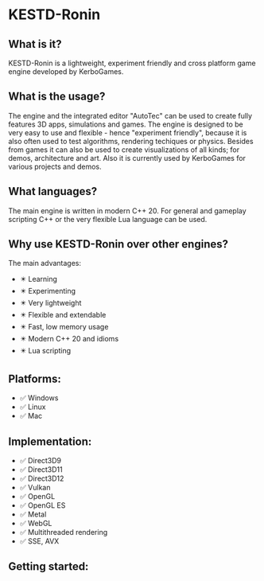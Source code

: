 # KESTD-Ronin
## What is it?
KESTD-Ronin is a lightweight, experiment friendly and cross platform game engine developed by KerboGames.

## What is the usage?
The engine and the integrated editor "AutoTec" can be used to create fully features 3D apps, simulations and games.
The engine is designed to be very easy to use and flexible - hence "experiment friendly", because 
it is also often used to test algorithms, rendering techiques or physics.
Besides from games it can also be used to create visualizations of all kinds; for demos, architecture and art.
Also it is currently used by KerboGames for various projects and demos.

## What languages?
The main engine is written in modern C++ 20.
For general and gameplay scripting C++ or the very flexible Lua language can be used.

## Why use KESTD-Ronin over other engines?
The main advantages:
- :eight_pointed_black_star: Learning
- :eight_pointed_black_star: Experimenting
- :eight_pointed_black_star: Very lightweight
- :eight_pointed_black_star: Flexible and extendable
- :eight_pointed_black_star: Fast, low memory usage
- :eight_pointed_black_star: Modern C++ 20 and idioms
- :eight_pointed_black_star: Lua scripting

## Platforms:
- :white_check_mark: Windows
- :white_check_mark: Linux
- :white_check_mark: Mac

## Implementation:
- :white_check_mark: Direct3D9
- :white_check_mark: Direct3D11
- :white_check_mark: Direct3D12
- :white_check_mark: Vulkan
- :white_check_mark: OpenGL
- :white_check_mark: OpenGL ES
- :white_check_mark: Metal
- :white_check_mark: WebGL
- :white_check_mark: Multithreaded rendering
- :white_check_mark: SSE, AVX

## Getting started:
